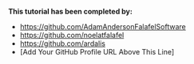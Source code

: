 **This tutorial has been completed by:**

* https://github.com/AdamAndersonFalafelSoftware
* https://github.com/noelatfalafel
* https://github.com/ardalis
* [Add Your GitHub Profile URL Above This Line]
